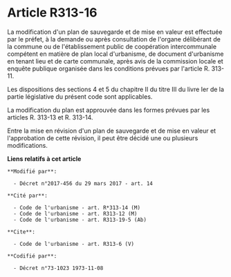# Article R313-16

La modification d'un plan de sauvegarde et de mise en valeur est effectuée par le préfet, à la demande ou après consultation
de l'organe délibérant de la commune ou de l'établissement public de coopération intercommunale compétent en matière de plan
local d'urbanisme, de document d'urbanisme en tenant lieu et de carte communale, après avis de la commission locale et
enquête publique organisée dans les conditions prévues par l'article R. 313-11.

Les dispositions des sections 4 et 5 du chapitre II du titre III du livre Ier de la partie législative du présent code sont
applicables.

La modification du plan est approuvée dans les formes prévues par les articles R. 313-13 et R. 313-14.

Entre la mise en révision d'un plan de sauvegarde et de mise en valeur et l'approbation de cette révision, il peut être
décidé une ou plusieurs modifications.

**Liens relatifs à cet article**

	**Modifié par**:

	  - Décret n°2017-456 du 29 mars 2017 - art. 14

	**Cité par**:

	  - Code de l'urbanisme - art. R*313-14 (M)
	  - Code de l'urbanisme - art. R313-12 (M)
	  - Code de l'urbanisme - art. R313-19-5 (Ab)

	**Cite**:

	  - Code de l'urbanisme - art. R313-6 (V)

	**Codifié par**:

	  - Décret n°73-1023 1973-11-08
